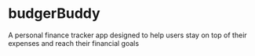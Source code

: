 # budgerBuddy
A personal finance tracker app designed to help users stay on top of their expenses and reach their financial goals
